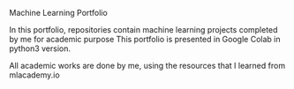 Machine Learning Portfolio


In this portfolio, repositories contain machine learning projects completed by me for academic purpose
This portfolio is presented in Google Colab in python3 version.

All academic works are done by me, using the resources that I learned from mlacademy.io 

 


